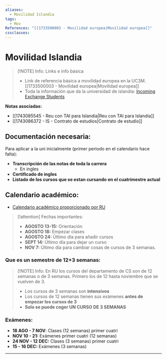 ```yaml
---
aliases:
  - Movilidad Islandia
tags:
  - Mov
References: "[[1733500003 - Movilidad europea|Movilidad europea]]"
cssclasses:
---
```

# Movilidad Islandia

> [!NOTE] Info: Links e info básica
 > + Link de referencia básica a movilidad europea en la UC3M. [[1733500003 - Movilidad europea|Movilidad europea]] 
 > + Toda la información que da la universidad de islandia: [Incoming Exchange Students](https://reykjavik.instructure.com/courses/1435/pages/incoming-exchange-students)

**Notas asociadas:**
+ [[1743085545 - Reu con TAI para Islandia|Reu con TAI para Islandia]]
+ [[1743086372 - IS - Contrato de estudios|Contrato de estudio]]

## Documentación necesaria: 
Para aplicar a la uni inicialmente (primer periodo en el calendario hace falta): 
+ **Transcripción de las notas de toda la carrera**
	+ En ingles
+ **Certificado de ingles**
+ **Listado de los cursos que se estan cursando en el cuatrimestre actual**

## Calendario académico: 
+ [Calendario académico proporcionado por RU](https://www.ru.is/en/namid/um-namid/academic-calendar#2025---2026)

> [!attention] Fechas importantes:
> 
> + **AGOSTO 13-15:** Orientación
> + **AGOSTO 18:** Empezar clases
> + **AGOSTO 24:** Último día para añadir cursos 
> + **SEPT 14:** Último día para dejar un curso 
> + **NOV 7:** Último día para cambiar cosas de cursos de 3 semanas. 

### Que es un semestre de 12+3 semanas:

> [!NOTE] Info:
> En RU los cursos del departamento de CS son de 12 semanas o de 3 semanas. Primero los de 12 hasta noviembre que se vuelven de 3. 
> + Los cursos de 3 semanas son **intensivos**
> + Los cursos de 12 semanas tienen sus exámenes **antes de empezar los cursos de 3**
> + **Solo se puede coger UN CURSO DE 3 SEMANAS**

### Exámenes:
+ **18 AGO - 7 NOV**: Clases (12 semanas) primer cuatri
+ **NOV 10 - 21:** Exámenes primer cuatri (12 semanas)
+ **24 NOV - 12 DEC:** Clases (3 semanas) primer cuatri
+ **15 - 16 DEC:** Exámenes (3 semanas)

***